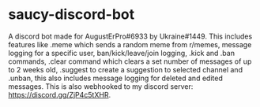 # saucy-discord-bot

A discord bot made for AugustErPro#6933 by Ukraine#1449. This includes features like .meme which sends a random meme from r/memes, message logging for a specific user, ban/kick/leave/join logging, .kick and .ban commands, .clear command which clears a set number of messages of up to 2 weeks old, .suggest to create a suggestion to selected channel and .unban, this also includes message logging for deleted and edited messages. This is also webhooked to my discord server: https://discord.gg/ZjP4c5tXHR.
